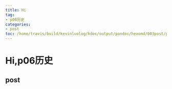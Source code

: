```yaml
---
title: Hi
tag: 
- p06历史
categories:
- post
toc: /home/travis/build/kevinluolog/kdoc/output/pandoc/hexomd/003post/p06历史/
---
```

<h1 id="hip06历史">Hi,p06历史</h1>
<h2 id="post">post</h2>
